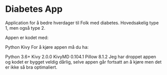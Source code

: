 # Diabetes App

Application for å bedre hverdager til Folk med diabetes. Hovedsakelig type 1, men også type 2.

Appen er kodet med:

Python
Kivy
For å kjøre appen må du ha:

Python 3.6+
Kivy 2.0.0
KivyMD 0.104.1
Pillow 8.1.2
Jeg har droppet appen og kodet er bygget veldig dårlig, selve appen går fortsatt an å kjøre men det er ikke så bra optimaliert.
